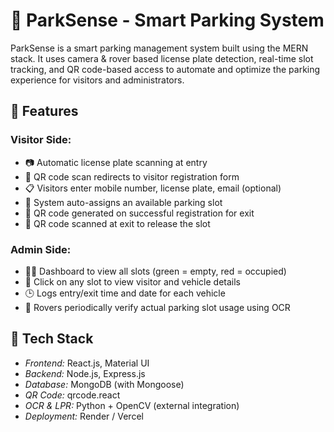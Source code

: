 # 🚗 ParkSense - Smart Parking System

ParkSense is a smart parking management system built using the MERN stack. It uses camera & rover based license plate detection, real-time slot tracking, and QR code-based access to automate and optimize the parking experience for visitors and administrators.

## 🌟 Features

### Visitor Side:
- 📷 Automatic license plate scanning at entry
- 📱 QR code scan redirects to visitor registration form
- 📋 Visitors enter mobile number, license plate, email (optional)
- 📍 System auto-assigns an available parking slot
- 🧾 QR code generated on successful registration for exit
- 🚪 QR code scanned at exit to release the slot

### Admin Side:
- 🧑‍💼 Dashboard to view all slots (green = empty, red = occupied)
- 📌 Click on any slot to view visitor and vehicle details
- 🕒 Logs entry/exit time and date for each vehicle
- 🤖 Rovers periodically verify actual parking slot usage using OCR

## 🧱 Tech Stack

- *Frontend:* React.js, Material UI
- *Backend:* Node.js, Express.js
- *Database:* MongoDB (with Mongoose)
- *QR Code:* qrcode.react
- *OCR & LPR:* Python + OpenCV (external integration)
- *Deployment:* Render / Vercel
